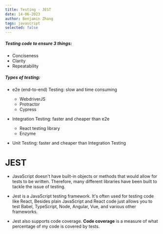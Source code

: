 ```yaml
---
title: Testing - JEST
date: 14-06-2023
author: Benjamin Zhang
tags: javascript
selected: false
---
```




##### Testing code to ensure 3 things:

- Conciseness
- Clarity
- Repeatability



##### Types of testing:

- e2e (end-to-end) Testing: slow and time consuming
  - WebdriverJS
  - Protractor
  - Cypress

- Integration Testing: faster and cheaper than e2e 
  - React testing library
  - Enzyme
- Unit Testing: faster and cheaper than Integration Testing



# JEST

- JavaScript doesn't have built-in objects or methods that would allow for tests to be written. Therefore, many different libraries have been built to tackle the issue of testing. 

- Jest is a JavaScript testing framework. It's often used for testing code like React, Besides plain JavaScript and React code just allows you to test Babel, TypeScript, Node, Angular, Vue, and various other frameworks. 

- Jest also supports code coverage. **Code coverage** is a measure of what percentage of my code is covered by tests.
